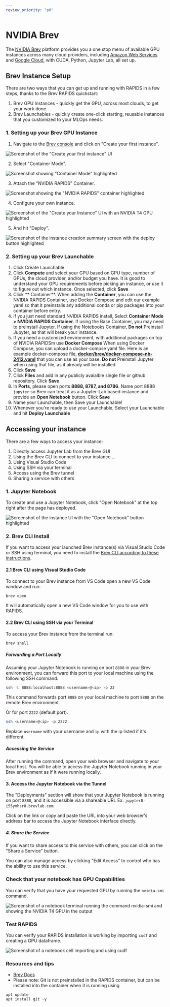```yaml
---
review_priority: "p0"
---
```


# NVIDIA Brev

The [NVIDIA Brev](https://brev.dev/) platform provides you a one stop menu of available GPU instances across many cloud providers, including [Amazon Web Services](https://aws.amazon.com/) and [Google Cloud](https://cloud.google.com), with CUDA, Python, Jupyter Lab, all set up.

## Brev Instance Setup 
There are two ways that you can get up and running with RAPIDS in a few steps, thanks to the Brev RAPIDS quickstart:
1. Brev GPU Instances - quickly get the GPU, across most clouds, to get your work done.
2. Brev Launchables - quickly create one-click starting, reusable instances that you customized to your MLOps needs.

### 1. Setting up your Brev GPU Instance

1. Navigate to the [Brev console](https://console.brev.dev/) and click on "Create your first instance".

![Screenshot of the "Create your first instance" UI](/_static/images/platforms/brev/brev1.png)

2. Select "Container Mode".

![Screenshot showing "Container Mode" highlighted](/_static/images/platforms/brev/brev2.png)

3. Attach the "NVIDIA RAPIDS" Container.

![Screenshot showing the "NVIDIA RAPIDS" container highlighted](/_static/images/platforms/brev/brev3.png)

4. Configure your own instance.

![Screenshot of the "Create your Instance" UI with an NVIDIA T4 GPU highlighted](/_static/images/platforms/brev/brev4.png)

5. And hit "Deploy".

![Screenshot of the instance creation summary screen with the deploy button highlighted](/_static/images/platforms/brev/brev5.png)

### 2. Setting up your Brev Launchable
1. Click Create Launchable
1. Click **Compute** and select your GPU based on GPU type, number of GPUs, the cloud provider, and/or budget you have.  It is good to understand your GPU requirements before picking an instance, or use it to figure out which instance.  Once selected, click **Save** 
1. Click ** Container**.  When adding the **Container**, you can use the NVIDIA RAPIDS Container, use Docker Compose and edit our example yaml so that it preinstalls any additional conda or pip packages into your container before entry.  
  1. If you just need standard NVIDIA RAPIDS install, Select **Container Mode > NVIDIA RAPIDS Container**. If using the Base Container, you may need to preinstall Jupyter.  If using the Notebooks Container, **Do not** Preinstall Jupyter, as that will break your instance.
  1. If you need a customized environment, with additional packages on top of NVIDIA RAPIDSm use **Docker Compose** When using Docker Compose, you can upload a docker-compse yaml file.  Here is an example docker-compose file, **[docker/brev/docker-compose-nb-2412.yaml](https://github.com/clara-parabricks-workflows/single-cell-analysis-blueprint/raw/main/docker/brev/docker-compose-nb-2412.yaml)** that you can use as your base.  **Do not** Preinstall Jupyter when using that file, as it already will be installed.
  1. Click **Save**
1. Click **Files** and add in any publicly avaialble single file or  github repository.  Click **Save**
1. In **Ports**, please open ports **8888, 8787, and 8786**.  Name port 8888 `jupyter` so Brev can treat it as a Jupyter-Lab based instance and provide an **Open Notebook** button.  Click **Save**
1. Name your Launchable, then Save your Launchable!
1. Whenever you're ready to use your Launchable, Select your Launchable and hit **Deploy Launchable** 

## Accessing your instance
There are a few ways to access your instance:
1. Directly access Jupyter Lab from the Brev GUI
1. Using the Brev CLI to connect to your instance....
  1. Using Visual Studio Code
  1. Using SSH via your terminal
1. Access using the Brev tunnel
1. Sharing a service with others

### 1. Jupyter Notebook

To create and use a Jupyter Notebook, click "Open Notebook" at the top right after the page has deployed.

![Screenshot of the instance UI with the "Open Notebook" button highlighted](/_static/images/platforms/brev/brev8.png)

### 2. Brev CLI Install
If you want to access your launched Brev instance(s) via Visual Studio Code or SSH using terminal, you need to install the [Brev CLI according to these instructions](https://docs.nvidia.com/brev/latest/brev-cli.html).

#### 2.1 Brev CLI using Visual Studio Code

To connect to your Brev instance from VS Code open a new VS Code window and run:

```bash
brev open
```

It will automatically open a new VS Code window for you to use with RAPIDS.

#### 2.2 Brev CLI using SSH via your Terminal

To access your Brev instance from the terminal run:

```bash
brev shell
```

##### Forwarding a Port Locally

Assuming your Jupyter Notebook is running on port `8888` in your Brev environment, you can forward this port to your local machine using the following SSH command:

```bash
ssh -L 8888:localhost:8888 <username>@<ip> -p 22
```

This command forwards port `8888` on your local machine to port `8888` on the remote Brev environment.

Or for port `2222` (default port).

```bash
ssh <username>@<ip> -p 2222
```

Replace `username` with your username and `ip` with the ip listed if it's different.

##### Accessing the Service

After running the command, open your web browser and navigate to your local host. You will be able to access the Jupyter Notebook running in your Brev environment as if it were running locally.

#### 3. Access the Jupyter Notebook via the Tunnel

The "Deployments" section will show that your Jupyter Notebook is running on port `8888`, and it is accessible via a shareable URL Ex: `jupyter0-i55ymhsr8.brevlab.com`.

Click on the link or copy and paste the URL into your web browser's address bar to access the Jupyter Notebook interface directly.

##### 4. Share the Service

If you want to share access to this service with others, you can click on the "Share a Service" button.

You can also manage access by clicking "Edit Access" to control who has the ability to use this service.

### Check that your notebook has GPU Capabilities

You can verify that you have your requested GPU by running the `nvidia-smi` command.

![Screenshot of a notebook terminal running the command nvidia-smi and showing the NVIDIA T4 GPU in the output](/_static/images/platforms/brev/brev6.png)

### Test RAPIDS

You can verify your RAPIDS installation is working by importing `cudf` and creating a GPU dataframe.

![Screenshot of a notebook cell importing and using cudf](/_static/images/platforms/brev/brev7.png)



### Resources and tips

- [Brev Docs](https://brev.dev/)
- Please note: Git is not preinstalled in the RAPIDS container, but can be installed into the container when it is running using
```
apt update
apt install git -y
```
